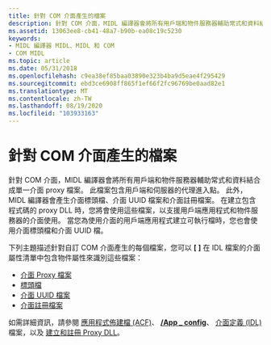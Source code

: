 ```yaml
---
title: 針對 COM 介面產生的檔案
description: 針對 COM 介面，MIDL 編譯器會將所有用戶端和物件服務器輔助常式和資料結合成單一介面 proxy 檔案。
ms.assetid: 13063ee8-cb41-48a7-b90b-ea08c19c5230
keywords:
- MIDL 編譯器 MIDL、MIDL 和 COM
- COM MIDL
ms.topic: article
ms.date: 05/31/2018
ms.openlocfilehash: c9ea38ef85baa03890e323b4ba9d5eae4f295429
ms.sourcegitcommit: ebd3ce6908ff865f1ef66f2fc96769be0aad82e1
ms.translationtype: MT
ms.contentlocale: zh-TW
ms.lasthandoff: 08/19/2020
ms.locfileid: "103933163"
---
```

# <a name="files-generated-for-a-com-interface"></a>針對 COM 介面產生的檔案

針對 COM 介面，MIDL 編譯器會將所有用戶端和物件服務器輔助常式和資料結合成單一介面 proxy 檔案。 此檔案包含用戶端和伺服器的代理進入點。 此外，MIDL 編譯器會產生介面標頭檔、介面 UUID 檔案和介面註冊檔案。 在建立包含程式碼的 proxy DLL 時，您將會使用這些檔案，以支援用戶端應用程式和物件服務器的介面使用。 當您為使用介面的用戶端應用程式建立可執行檔時，您也會使用介面標頭檔和介面 UUID 檔。

下列主題描述針對自訂 COM 介面產生的每個檔案，您可以 **\[** [](object.md) **\]** 在 IDL 檔案的介面屬性清單中包含物件屬性來識別這些檔案：

-   [介面 Proxy 檔案](the-interface-proxy-file.md)
-   [標頭檔](the-header-files.md)
-   [介面 UUID 檔案](the-interface-uuid-file.md)
-   [介面註冊檔案](the-interface-registration-file.md)

如需詳細資訊，請參閱 [應用程式佈建檔 (ACF)](application-configuration-file-acf-.md)、 [**/App \_ config**](-app-config.md)、 [介面定義 (IDL)](interface-definition-idl-file.md)檔案，以及 [建立和註冊 Proxy DLL](../com/building-and-registering-a-proxy-dll.md)。

 

 